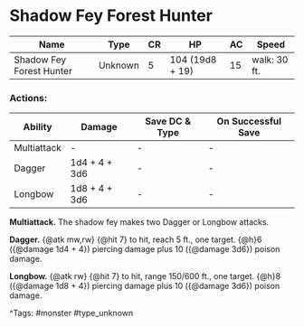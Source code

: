 # Shadow Fey Forest Hunter

| Name | Type | CR | HP | AC | Speed |
|------|------|----|----|----|-------|
| Shadow Fey Forest Hunter | Unknown | 5 | 104 (19d8 + 19) | 15 | walk: 30 ft. |

### Actions:

| Ability | Damage | Save DC & Type | On Successful Save |
|---------|--------|----------------|--------------------|
| Multiattack | - | - | - |
| Dagger | 1d4 + 4 + 3d6 | - | - |
| Longbow | 1d8 + 4 + 3d6 | - | - |


**Multiattack.** The shadow fey makes two Dagger or Longbow attacks.

**Dagger.** {@atk mw,rw} {@hit 7} to hit, reach 5 ft., one target. {@h}6 ({@damage 1d4 + 4}) piercing damage plus 10 ({@damage 3d6}) poison damage.

**Longbow.** {@atk rw} {@hit 7} to hit, range 150/600 ft., one target. {@h}8 ({@damage 1d8 + 4}) piercing damage plus 10 ({@damage 3d6}) poison damage.

^Tags: #monster #type_unknown